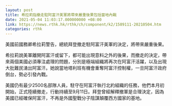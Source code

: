 ```yaml
---
layout: post
title: 希拉莉指撤走駐阿富汗美軍將帶來嚴重後果包括當地內戰
date: 2021-05-04 11:03:17.000000000 +08:00
link: https://news.rthk.hk/rthk/ch/component/k2/1589111-20210504.htm
categories: rthk
---
```


美國前國務卿希拉莉警告，總統拜登撤走駐阿富汗美軍的決定，將帶來嚴重後果。

希拉莉說美軍離開阿富汗或留下，都可能出現意料之外的後果，而撤走的決定，帶來兩個美國必須專注處理的問題，分別是極端組織將再次在阿富汗活躍，以及出現大批難民湧出阿富汗。她說當地塔利班有機會重奪阿富汗控制權，一旦阿富汗政府倒台，勢必引發內戰。

美國仍有最少2500名部隊人員，駐守在阿富汗執行北約組織的任務，他們本月初開始，正式陸續撤走，行動持續至9月11日。拜登曾經解釋撤軍是合理決定，因為美國已經確保阿富汗，不再是外國聖戰分子陰謀顛覆西方國家的基地。
